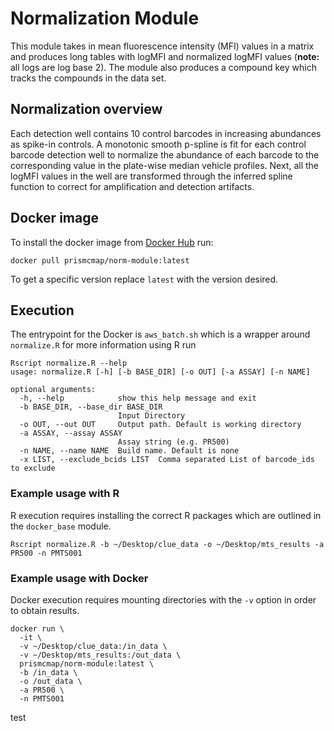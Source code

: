 # Normalization Module

This module takes in mean fluorescence intensity (MFI) values in a matrix and produces long tables with logMFI and normalized logMFI values (**note:** all logs are log base 2). The module also produces a compound key which tracks the compounds in the data set.

## Normalization overview

Each detection well contains 10 control barcodes in increasing abundances as spike-in controls. A monotonic smooth p-spline is fit for each control barcode detection well to normalize the abundance of each barcode to the corresponding value in the plate-wise median vehicle profiles. Next, all the logMFI values in the well are transformed through the inferred spline function to correct for amplification and detection artifacts.

## Docker image

To install the docker image from [Docker Hub](https://hub.docker.com/repository/docker/prismcmap/norm-module) run:

```
docker pull prismcmap/norm-module:latest
```

To get a specific version replace `latest` with the version desired.

## Execution

The entrypoint for the Docker is `aws_batch.sh` which is a wrapper around `normalize.R` for more information using R run

```
Rscript normalize.R --help
usage: normalize.R [-h] [-b BASE_DIR] [-o OUT] [-a ASSAY] [-n NAME]

optional arguments:
  -h, --help            show this help message and exit
  -b BASE_DIR, --base_dir BASE_DIR
                        Input Directory
  -o OUT, --out OUT     Output path. Default is working directory
  -a ASSAY, --assay ASSAY
                        Assay string (e.g. PR500)
  -n NAME, --name NAME  Build name. Default is none
  -x LIST, --exclude_bcids LIST  Comma separated List of barcode_ids to exclude
```

### Example usage with R

R execution requires installing the correct R packages which are outlined in the `docker_base` module.

```
Rscript normalize.R -b ~/Desktop/clue_data -o ~/Desktop/mts_results -a PR500 -n PMTS001
```

### Example usage with Docker

Docker execution requires mounting directories with the `-v` option in order to obtain results.
 
```
docker run \
  -it \
  -v ~/Desktop/clue_data:/in_data \
  -v ~/Desktop/mts_results:/out_data \
  prismcmap/norm-module:latest \
  -b /in_data \
  -o /out_data \
  -a PR500 \
  -n PMTS001
```

test